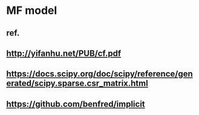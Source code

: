 # MF model
## ref.
## http://yifanhu.net/PUB/cf.pdf
## https://docs.scipy.org/doc/scipy/reference/generated/scipy.sparse.csr_matrix.html
## https://github.com/benfred/implicit

